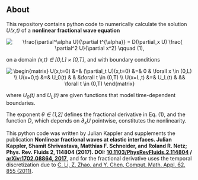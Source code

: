 ## About

This repository contains python code to numerically calculate the solution <i>U(x,t)</i>
of a **nonlinear fractional wave equation**

 <p align="center">
 <img src="https://latex.codecogs.com/svg.latex?\frac{\partial^\alpha&space;U}{\partial&space;t^{\alpha}}&space;=&space;D(\partial_x&space;U)&space;\frac{&space;\partial^2&space;U}{\partial&space;x^2}" title="\frac{\partial^\alpha U}{\partial t^{\alpha}} = D(\partial_x U) \frac{ \partial^2 U}{\partial x^2} \qquad (1)," />
 </p>

on a domain <i>(x,t) &#8712; [0,L] &#215; [0,T]</i>, and with boundary conditions

<p align="center">
<img src="https://latex.codecogs.com/svg.latex?\begin{matrix}&space;U(x,t=0)&space;&=&&space;(\partial_t&space;U)(x,t=0)&space;&=&&space;0&space;&&space;\forall&space;x&space;\in&space;(0,L)&space;\\&space;U(x=0,t)&space;&=&&space;U_0(t)&space;&&space;&&space;&\forall&space;t&space;\in&space;(0,T)&space;\\&space;U(x=L,t)&space;&=&&space;U_L(t)&space;&&space;&&&space;\forall&space;t&space;\in&space;(0,T)&space;\end{matrix}" title="\begin{matrix} U(x,t=0) &=& (\partial_t U)(x,t=0) &=& 0 & \forall x \in (0,L) \\ U(x=0,t) &=& U_0(t) & & &\forall t \in (0,T) \\ U(x=L,t) &=& U_L(t) & && \forall t \in (0,T) \end{matrix}" />
</p>

where <i>U<sub>0</sub>(t)</i> and <i>U<sub>L</sub>(t)</i> are given functions that model time-dependent boundaries.

The exponent <i>&theta; &#8712; (1,2]</i> defines the fractional derivative in Eq. (1), and the function <i>D</i>, which depends on  <i>&#8706;<sub>x</sub>U</i> pointwise, constitutes the nonlinearity.

This python code was written by Julian Kappler and supplements the publication **Nonlinear fractional waves at elastic interfaces. Julian Kappler, Shamit Shrivastava, Matthias F. Schneider, and Roland R. Netz; Phys. Rev. Fluids 2, 114804 (2017). DOI: [10.1103/PhysRevFluids.2.114804](https://doi.org/10.1103/PhysRevFluids.2.114804) / [arXiv:1702.08864, 2017](https://arxiv.org/abs/1702.08864)**, and for the fractional derivative uses the temporal discretization due to [C. Li, Z. Zhao, and Y. Chen, Comput. Math. Appl. 62, 855 (2011)](https://doi.org/10.1016/j.camwa.2011.02.045).
